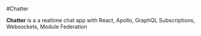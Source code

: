 #Chatter

**Chatter** is a a realtime chat app with
React,
Apollo,
GraphQL Subscriptions,
Websockets,
Module Federation
